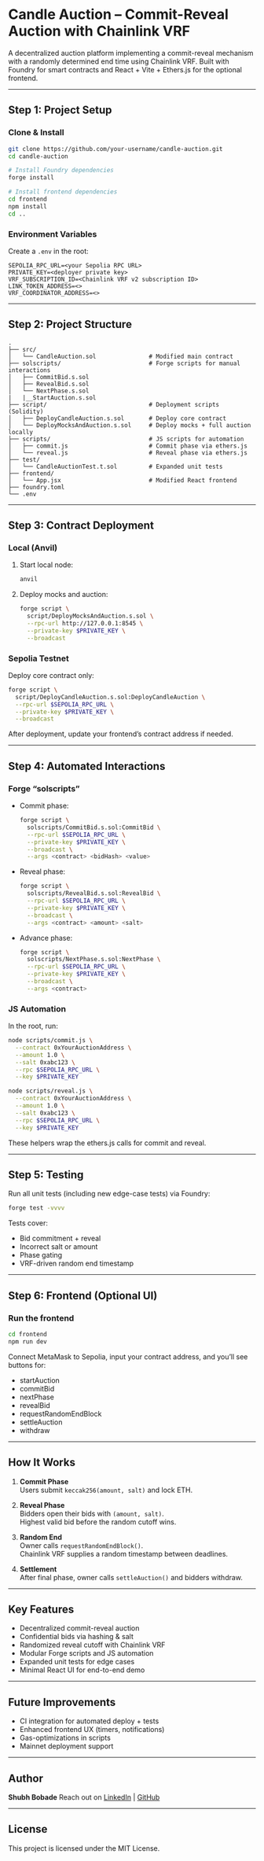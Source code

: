 # Candle Auction – Commit-Reveal Auction with Chainlink VRF

A decentralized auction platform implementing a commit-reveal mechanism with a randomly determined end time using Chainlink VRF. Built with Foundry for smart contracts and React + Vite + Ethers.js for the optional frontend.

---

## Step 1: Project Setup

### Clone & Install

```bash
git clone https://github.com/your-username/candle-auction.git
cd candle-auction

# Install Foundry dependencies
forge install

# Install frontend dependencies
cd frontend
npm install
cd ..
```

### Environment Variables

Create a `.env` in the root:

```env
SEPOLIA_RPC_URL=<your Sepolia RPC URL>
PRIVATE_KEY=<deployer private key>
VRF_SUBSCRIPTION_ID=<Chainlink VRF v2 subscription ID>
LINK_TOKEN_ADDRESS=<>
VRF_COORDINATOR_ADDRESS=<>
```

---

## Step 2: Project Structure

```
.
├── src/
│   └── CandleAuction.sol               # Modified main contract
├── solscripts/                         # Forge scripts for manual interactions
│   ├── CommitBid.s.sol
│   ├── RevealBid.s.sol
│   └── NextPhase.s.sol
|   |__StartAuction.s.sol
├── script/                             # Deployment scripts (Solidity)
│   ├── DeployCandleAuction.s.sol       # Deploy core contract
│   └── DeployMocksAndAuction.s.sol     # Deploy mocks + full auction locally
├── scripts/                            # JS scripts for automation
│   ├── commit.js                       # Commit phase via ethers.js
│   └── reveal.js                       # Reveal phase via ethers.js
├── test/
│   └── CandleAuctionTest.t.sol         # Expanded unit tests
├── frontend/
│   └── App.jsx                         # Modified React frontend
├── foundry.toml
└── .env
```

---

## Step 3: Contract Deployment

### Local (Anvil)

1. Start local node:

   ```bash
   anvil
   ```

2. Deploy mocks and auction:

   ```bash
   forge script \
     script/DeployMocksAndAuction.s.sol \
     --rpc-url http://127.0.0.1:8545 \
     --private-key $PRIVATE_KEY \
     --broadcast
   ```

### Sepolia Testnet

Deploy core contract only:

```bash
forge script \
  script/DeployCandleAuction.s.sol:DeployCandleAuction \
  --rpc-url $SEPOLIA_RPC_URL \
  --private-key $PRIVATE_KEY \
  --broadcast
```

After deployment, update your frontend’s contract address if needed.

---

## Step 4: Automated Interactions

### Forge “solscripts”

- Commit phase:

  ```bash
  forge script \
    solscripts/CommitBid.s.sol:CommitBid \
    --rpc-url $SEPOLIA_RPC_URL \
    --private-key $PRIVATE_KEY \
    --broadcast \
    --args <contract> <bidHash> <value>
  ```

- Reveal phase:

  ```bash
  forge script \
    solscripts/RevealBid.s.sol:RevealBid \
    --rpc-url $SEPOLIA_RPC_URL \
    --private-key $PRIVATE_KEY \
    --broadcast \
    --args <contract> <amount> <salt>
  ```

- Advance phase:

  ```bash
  forge script \
    solscripts/NextPhase.s.sol:NextPhase \
    --rpc-url $SEPOLIA_RPC_URL \
    --private-key $PRIVATE_KEY \
    --broadcast \
    --args <contract>
  ```

### JS Automation

In the root, run:

```bash
node scripts/commit.js \
  --contract 0xYourAuctionAddress \
  --amount 1.0 \
  --salt 0xabc123 \
  --rpc $SEPOLIA_RPC_URL \
  --key $PRIVATE_KEY

node scripts/reveal.js \
  --contract 0xYourAuctionAddress \
  --amount 1.0 \
  --salt 0xabc123 \
  --rpc $SEPOLIA_RPC_URL \
  --key $PRIVATE_KEY
```

These helpers wrap the ethers.js calls for commit and reveal.

---

## Step 5: Testing

Run all unit tests (including new edge-case tests) via Foundry:

```bash
forge test -vvvv
```

Tests cover:
- Bid commitment + reveal
- Incorrect salt or amount
- Phase gating
- VRF-driven random end timestamp

---

## Step 6: Frontend (Optional UI)

### Run the frontend

```bash
cd frontend
npm run dev
```

Connect MetaMask to Sepolia, input your contract address, and you’ll see buttons for:
- startAuction
- commitBid
- nextPhase
- revealBid
- requestRandomEndBlock
- settleAuction
- withdraw

---

## How It Works

1. **Commit Phase**  
   Users submit `keccak256(amount, salt)` and lock ETH.

2. **Reveal Phase**  
   Bidders open their bids with `(amount, salt)`.  
   Highest valid bid before the random cutoff wins.

3. **Random End**  
   Owner calls `requestRandomEndBlock()`.  
   Chainlink VRF supplies a random timestamp between deadlines.

4. **Settlement**  
   After final phase, owner calls `settleAuction()` and bidders withdraw.

---

## Key Features

- Decentralized commit-reveal auction  
- Confidential bids via hashing & salt  
- Randomized reveal cutoff with Chainlink VRF  
- Modular Forge scripts and JS automation  
- Expanded unit tests for edge cases  
- Minimal React UI for end-to-end demo

---

## Future Improvements

- CI integration for automated deploy + tests  
- Enhanced frontend UX (timers, notifications)  
- Gas-optimizations in scripts  
- Mainnet deployment support

---

## Author

**Shubh Bobade**
Reach out on [LinkedIn](linkedin.com/in/shubham-bobade-b8432a246) | [GitHub](https://github.com/Shubham0699)

---

## License

This project is licensed under the MIT License.
